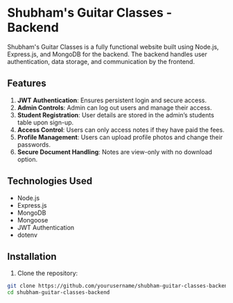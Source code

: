 
# Shubham's Guitar Classes - Backend

Shubham's Guitar Classes is a fully functional website built using Node.js, Express.js, and MongoDB for the backend. The backend handles user authentication, data storage, and communication by the frontend.

## Features

1. **JWT Authentication**: Ensures persistent login and secure access.
2. **Admin Controls**: Admin can log out users and manage their access.
3. **Student Registration**: User details are stored in the admin’s students table upon sign-up.
4. **Access Control**: Users can only access notes if they have paid the fees.
5. **Profile Management**: Users can upload profile photos and change their passwords.
6. **Secure Document Handling**: Notes are view-only with no download option.

## Technologies Used

- Node.js
- Express.js
- MongoDB
- Mongoose
- JWT Authentication
- dotenv

## Installation

1. Clone the repository:

```bash
git clone https://github.com/yourusername/shubham-guitar-classes-backend.git
cd shubham-guitar-classes-backend
